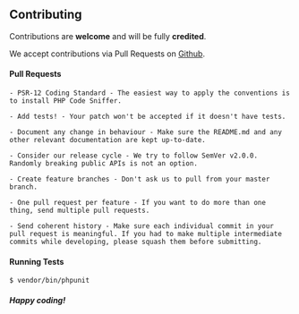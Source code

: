 ## Contributing

Contributions are **welcome** and will be fully **credited**.

We accept contributions via Pull Requests on [Github](https://github.com/wbrak/izar-route).
#### Pull Requests

    - PSR-12 Coding Standard - The easiest way to apply the conventions is to install PHP Code Sniffer.

    - Add tests! - Your patch won't be accepted if it doesn't have tests.

    - Document any change in behaviour - Make sure the README.md and any other relevant documentation are kept up-to-date.

    - Consider our release cycle - We try to follow SemVer v2.0.0. Randomly breaking public APIs is not an option.

    - Create feature branches - Don't ask us to pull from your master branch.

    - One pull request per feature - If you want to do more than one thing, send multiple pull requests.

    - Send coherent history - Make sure each individual commit in your pull request is meaningful. If you had to make multiple intermediate commits while developing, please squash them before submitting.

#### Running Tests

`$ vendor/bin/phpunit`

##### Happy coding!